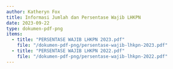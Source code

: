 ```yaml
---
author: Katheryn Fox
title: Informasi Jumlah dan Persentase Wajib LHKPN
date: 2023-09-22
type: dokumen-pdf-png
items:
  - title: "PERSENTASE WAJIB LHKPN 2023.pdf"
    file: "/dokumen-pdf-png/persentase-wajib-lhkpn-2023.pdf"
  - title: "PERSENTASE WAJIB LHKPN 2022.pdf"
    file: "/dokumen-pdf-png/persentase-wajib-lhkpn-2022.pdf"
---
```


